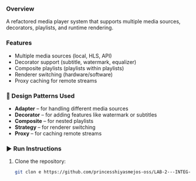 ### Overview
A refactored media player system that supports multiple media sources, decorators, playlists, and runtime rendering.

### Features
- Multiple media sources (local, HLS, API)
- Decorator support (subtitle, watermark, equalizer)
- Composite playlists (playlists within playlists)
- Renderer switching (hardware/software)
- Proxy caching for remote streams

### 🧠 Design Patterns Used
- **Adapter** – for handling different media sources  
- **Decorator** – for adding features like watermark or subtitles  
- **Composite** – for nested playlists  
- **Strategy** – for renderer switching  
- **Proxy** – for caching remote streams  

### ▶️ Run Instructions
1. Clone the repository:
   ```bash
   git clon e https://github.com/princesshiyasmejos-oss/LAB-2---INTEG-PROG.git